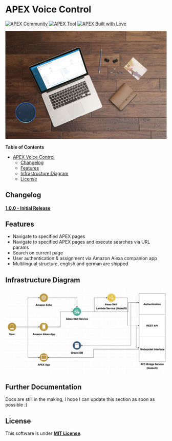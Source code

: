 # APEX Voice Control

[![APEX Community](https://cdn.rawgit.com/Dani3lSun/apex-github-badges/78c5adbe/badges/apex-community-badge.svg)](https://github.com/Dani3lSun/apex-github-badges) [![APEX Tool](https://cdn.rawgit.com/Dani3lSun/apex-github-badges/b7e95341/badges/apex-tool-badge.svg)](<LINK>)
[![APEX Built with Love](https://cdn.rawgit.com/Dani3lSun/apex-github-badges/7919f913/badges/apex-love-badge.svg)](https://github.com/Dani3lSun/apex-github-badges)

![logo](/docs/img/banner-logo.png)

**Table of Contents**

- [APEX Voice Control](#apex-voice-control)
  - [Changelog](#changelog)
  - [Features](#features)
  - [Infrastructure Diagram](#infrastructure-diagram)
  - [License](#license)


## Changelog

#### [1.0.0 - Initial Release](https://github.com/Dani3lSun/apex-voice-control/releases/tag/v1.0.0)


## Features

- Navigate to specified APEX pages
- Navigate to specified APEX pages and execute searches via URL params
- Search on current page
- User authentication & assignment via Amazon Alexa companion app
- Multilingual structure, english and german are shipped


## Infrastructure Diagram
![](/docs/img/infrastructure-diagram.png)


## Further Documentation

Docs are still in the making, I hope I can update this section as soon as possible :)


## License

This software is under [**MIT License**](https://github.com/Dani3lSun/apex-voice-control/blob/master/LICENSE).
